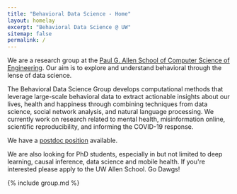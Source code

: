```yaml
---
title: "Behavioral Data Science - Home"
layout: homelay
excerpt: "Behavioral Data Science @ UW"
sitemap: false
permalink: /
---
```


We are a research group at the [Paul G. Allen School of Computer Science of Engineering](http://cs.washington.edu). Our aim is to explore and understand behavioral through the lense of data science.

The Behavioral Data Science Group develops computational methods that leverage large-scale behavioral data to extract actionable insights about our lives, health and happiness through combining techniques from data science, social network analysis, and natural language processing. We currently work on research related to mental health, misinformation online, scientific reproducibility, and informing the COVID-19 response.

We have a [postdoc position](https://docs.google.com/document/d/1h44Gz1wOMx6QhHUWv9QFB3Jnrn-JzEMPHC0WZhPMEqU/edit#) available.

We are also looking for PhD students, especially in but not limited to deep learning, causal inference, data science and mobile health. If you're interested please apply to the UW Allen School. Go Dawgs!

{% include group.md %}
